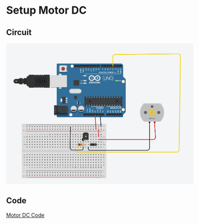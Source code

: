 # Setup Motor DC

## Circuit 
![Motor DC Circuit](../images/motorDC.png)

## Code
[Motor DC Code](../ide_src/motorDC.ino)

